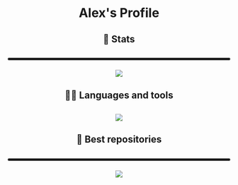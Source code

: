 <h1 align="center">Alex's Profile</h1>

<div align="center">

<h2>📕 Stats<h2>

<hr style="height:5px; border: 1px solid #ccc; border-radius: 20px;">

![](https://github-readme-stats.vercel.app/api?username=iSAlexHere&show_icons=true)


<h2>🧑‍💻 Languages and tools<h2>


[![](https://github-readme-stats.vercel.app/api/top-langs/?username=iSAlexHere&layout=compact)](https://github.com/anuraghazra/github-readme-stats)

<h2>🧠 Best repositories<h2>

<hr style="height:5px; border: 1px solid #ccc; border-radius: 20px;">

[![](https://github-readme-stats.vercel.app/api/pin/?username=iSAlexHere&repo=Poner-Ped)](https://github.com/iSAlexHere/Poner-Ped)

<div>
